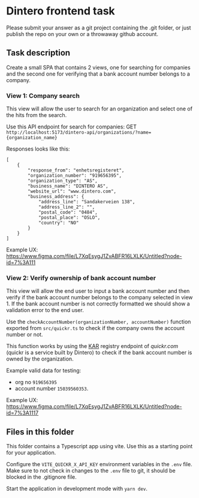 # Dintero frontend task

Please submit your answer as a git project containing the .git folder, or just publish the repo on your own or a throwaway github account.

## Task description

Create a small SPA that contains 2 views, one for searching for companies and the second one for verifying that a bank account number belongs to a company.

### View 1: Company search

This view will allow the user to search for an organization and select one of the hits from the search.

Use this API endpoint for search for companies:
GET `http://localhost:5173/dintero-api/organizations/?name={organization_name}`

Responses looks like this:
```
[
    {
        "response_from": "enhetsregisteret",
        "organization_number": "919656395",
        "organization_type": "AS",
        "business_name": "DINTERO AS",
        "website_url": "www.dintero.com",
        "business_address": {
            "address_line": "Sandakerveien 138",
            "address_line_2": "",
            "postal_code": "0484",
            "postal_place": "OSLO",
            "country": "NO"
        }
    }
]
```


Example UX: https://www.figma.com/file/L7XqEsygJ1ZvABFR16LXLK/Untitled?node-id=7%3A111

### View 2: Verify ownership of bank account number

This view will allow the end user to input a bank account number and then verify if the bank account number belongs to the company selected in view 1. If the bank account number is not correctly formatted we should show a validation error to the end user.

Use the `checkAccountNumber(organizationNumber, accountNumber)` function exported from  `src/quickr.ts` to check if the company owns the account number or not.

This function works by using the [KAR](https://www.dnb.no/bedrift/dagligbank/betaling/kar) registry endpoint of _quickr.com_ (quickr is a service built by Dintero) to check if the bank account number is owned by the organization.

Example valid data for testing:
- org no `919656395`
- account number `15039560353`.

Example UX: https://www.figma.com/file/L7XqEsygJ1ZvABFR16LXLK/Untitled?node-id=7%3A1117

## Files in this folder

This folder contains a Typescript app using vite. Use this as a starting point for your application.

Configure the `VITE_QUICKR_X_API_KEY` environment variables in the `.env` file. Make sure to not check in changes to the `.env` file to git, it should be blocked in the .gitignore file.

Start the application in development mode with `yarn dev`.

